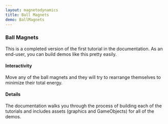 ```yaml
---
layout: magnetodynamics
title: Ball Magnets
demo: BallMagnets
---
```


<h3>Ball Magnets</h3>

<p>This is a completed version of the first tutorial in the
  documentation.  As an end-user, you can build demos like this
  pretty easily.</p>

<h4>Interactivity</h4>

<p>Move any of the ball magnets and they will try to
  rearrange themselves to minimize their total energy.</p>

<h4>Details</h4>

<p>The documentation walks you through the process of building each of
  the tutorials and includes assets (graphics and GameObjects) for
  all of the demos.</p>
